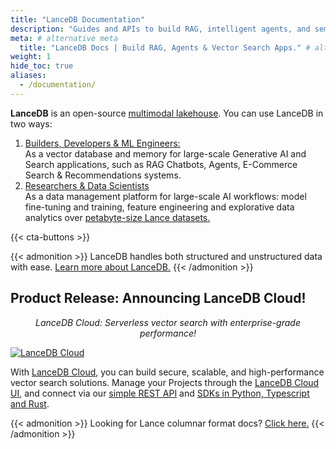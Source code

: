 ```yaml
---
title: "LanceDB Documentation"
description: "Guides and APIs to build RAG, intelligent agents, and semantic search on multimodal data—plus versioning, time-travel, and S3/object storage."
meta: # alternative meta 
  title: "LanceDB Docs | Build RAG, Agents & Vector Search Apps." # alternate meta title
weight: 1
hide_toc: true
aliases:
  - /documentation/
---
```


**LanceDB** is an open-source [multimodal lakehouse](/blog/multimodal-lakehouse/). You can use LanceDB in two ways:
1. [Builders, Developers & ML Engineers:](/docs/quickstart/)</br> As a vector database and memory for large-scale Generative AI and Search applications, such as RAG Chatbots, Agents, E-Commerce Search & Recommendations systems.
2. [Researchers & Data Scientists](/docs/overview/)</br>As a data management platform for large-scale AI workflows: model fine-tuning and training, feature engineering and explorative data analytics over [petabyte-size Lance datasets.](/docs/overview/lance/)

{{< cta-buttons >}}

{{< admonition >}}
LanceDB handles both structured and unstructured data with ease. [Learn more about LanceDB.](/docs/overview/)
{{< /admonition >}}

## Product Release: Announcing LanceDB Cloud!
*<p style="text-align: center;">LanceDB Cloud: Serverless vector search with enterprise-grade performance!</p>*

[![LanceDB Cloud](/assets/docs/main-cloud-cta.png)](https://accounts.lancedb.com/sign-up)

With [LanceDB Cloud](/docs/overview/cloud/), you can build secure, scalable, and high-performance vector search solutions. Manage your Projects through the [LanceDB Cloud UI](/docs/overview/cloud/), and connect via our [simple REST API](/docs/reference/) and [SDKs in Python, Typescript and Rust](/docs/reference/). 

{{< admonition >}}
Looking for Lance columnar format docs? [Click here.](https://lancedb.github.io/lance/)
{{< /admonition >}}